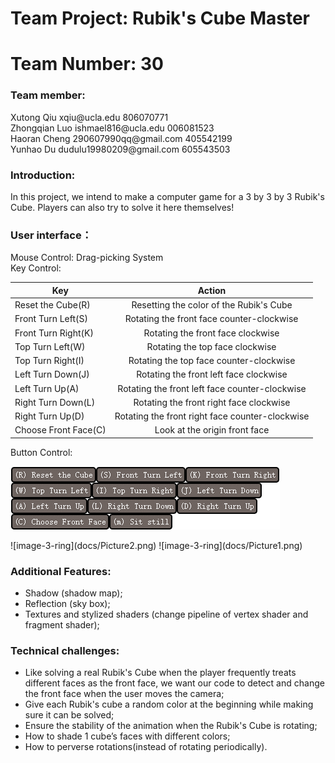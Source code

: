 # Team Project: Rubik's Cube Master
# Team Number: 30

### Team member:
<p>Xutong Qiu         xqiu@ucla.edu              806070771<br>
Zhongqian Luo      ishmael816@ucla.edu        006081523<br>
Haoran Cheng       290607990qq@gmail.com      405542199<br>
Yunhao Du          dudulu19980209@gmail.com   605543503</p>

### Introduction:
In this project, we intend to make a computer game for a 3 by 3 by 3 Rubik's Cube. Players can also try to solve it here themselves!

### User interface：
<p>Mouse Control: Drag-picking System<br>
Key Control:</p>

| Key                  | Action                                          | 
| -------------        |:-------------:                                  | 
| Reset the Cube(R)    | Resetting the color of the Rubik's Cube         |
| Front Turn Left(S)   | Rotating the front face counter-clockwise       |    
| Front Turn Right(K)  | Rotating the front face clockwise               |
| Top Turn Left(W)     | Rotating the top face clockwise                 |
| Top Turn Right(I)    | Rotating the top face counter-clockwise         |
| Left Turn Down(J)    | Rotating the front left face clockwise          |  
| Left Turn Up(A)      | Rotating the front left face counter-clockwise  |
| Right Turn Down(L)   | Rotating the front right face clockwise         |
| Right Turn Up(D)     | Rotating the front right face counter-clockwise |
| Choose Front Face(C) | Look at the origin front face                   |
<p>Button Control:<p>

![image-3-ring](docs/Picture3.png)
<p></p>
![image-3-ring](docs/Picture2.png)
![image-3-ring](docs/Picture1.png)

### Additional Features:
* Shadow (shadow map); 
* Reflection (sky box); 
* Textures and stylized shaders (change pipeline of vertex shader and fragment shader); 

### Technical challenges:
* Like solving a real Rubik's Cube when the player frequently treats different faces as the front face, we want our code to detect and change the front face when the user moves the camera; 
* Give each Rubik's cube a random color at the beginning while making sure it can be solved;
* Ensure the stability of the animation when the Rubik's Cube is rotating;
* How to shade 1 cube’s faces with different colors;
* How to perverse rotations(instead of rotating periodically).